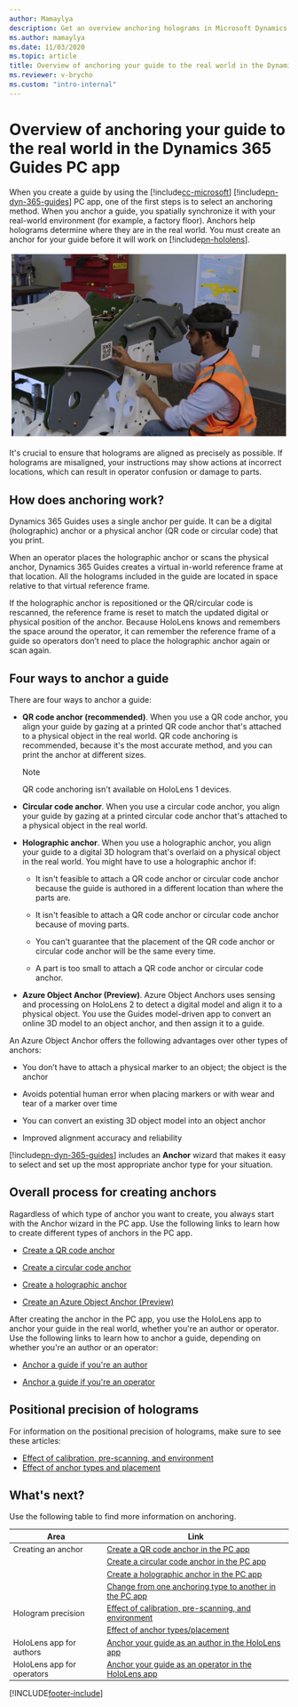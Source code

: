 ```yaml
---
author: Mamaylya
description: Get an overview anchoring holograms in Microsoft Dynamics 365 Guides, using a QR code anchor, circular code anchor, or holographic anchor.
ms.author: mamaylya
ms.date: 11/03/2020
ms.topic: article
title: Overview of anchoring your guide to the real world in the Dynamics 365 Guides PC app
ms.reviewer: v-brycho
ms.custom: "intro-internal"
---
```


# Overview of anchoring your guide to the real world in the Dynamics 365 Guides PC app

When you create a guide by using the [!include[cc-microsoft](../includes/cc-microsoft.md)] [!include[pn-dyn-365-guides](../includes/pn-dyn-365-guides.md)] PC app, one of the 
first steps is to select an anchoring method. When you anchor a guide, you spatially synchronize it with your real-world environment (for example, a factory floor). Anchors 
help holograms determine where they are in the real world. You must create an anchor for your guide before it will work on [!include[pn-hololens](../includes/pn-hololens.md)].

![Worker attaching a QR code anchor to machine.](media/anchor-overview.PNG "Worker attaching a QR code anchor to machine")

It's crucial to ensure that holograms are aligned as precisely as possible. If holograms are misaligned, your instructions may show actions at incorrect locations, 
which can result in operator confusion or damage to parts.

## How does anchoring work?

Dynamics 365 Guides uses a single anchor per guide. It can be a digital (holographic) anchor or a physical anchor (QR code or circular code) that you print. 

When an operator places the holographic anchor or scans the physical anchor, Dynamics 365 Guides creates a virtual in-world reference frame at that location. All the holograms included in the guide are located in space relative to that virtual reference frame. 

If the holographic anchor is repositioned or the QR/circular code is rescanned, the reference frame is reset to match the updated digital or physical position of the anchor. 
Because HoloLens knows and remembers the space around the operator, it can remember the reference frame of a guide so operators don’t need to place the holographic anchor again or scan again. 

## Four ways to anchor a guide

There are four ways to anchor a guide:

- **QR code anchor (recommended)**. When you use a QR code anchor, you align your guide by gazing at a printed QR code anchor that's attached to a physical object in the real world. QR code anchoring is recommended, because it's the most accurate method, and you can print the anchor at different sizes. 

    > [!NOTE]
    > QR code anchoring isn't available on HoloLens 1 devices.

- **Circular code anchor**. When you use a circular code anchor, you align your guide by gazing at a printed circular code anchor that's attached to a physical object in the real world. 

- **Holographic anchor**. When you use a holographic anchor, you align your guide to a digital 3D hologram that's overlaid on a physical object in the real world. You might have to use a holographic anchor if:

    - It isn't feasible to attach a QR code anchor or circular code anchor because the guide is authored in a different location than where the parts are.

    - It isn't feasible to attach a QR code anchor or circular code anchor because of moving parts.

    - You can't guarantee that the placement of the QR code anchor or circular code anchor will be the same every time.

    - A part is too small to attach a QR code anchor or circular code anchor.

- **Azure Object Anchor (Preview)**. Azure Object Anchors uses sensing and processing on HoloLens 2 to detect a digital model and align it to a physical object. You use the Guides model-driven app to convert an online 3D model to an object anchor, and then assign it to a guide. 

An Azure Object Anchor offers the following advantages over other types of anchors:

   - You don’t have to attach a physical marker to an object; the object is the anchor  

   - Avoids potential human error when placing markers or with wear and tear of a marker over time 

   - You can convert an existing 3D object model into an object anchor 

   - Improved alignment accuracy and reliability  

[!include[pn-dyn-365-guides](../includes/pn-dyn-365-guides.md)] includes an **Anchor** wizard that makes it easy to select and set up the most appropriate anchor type for your situation.

## Overall process for creating anchors

Ragardless of which type of anchor you want to create, you always start with the Anchor wizard in the PC app. Use the following links to learn how to create different types of anchors in the PC app.

- [Create a QR code anchor](pc-app-anchor-qr-code.md)

- [Create a circular code anchor](pc-app-anchor-circular-code.md)

- [Create a holographic anchor](pc-app-anchor-holographic.md)

- [Create an Azure Object Anchor (Preview)](pc-app-anchor-azure-object.md)

After creating the anchor in the PC app, you use the HoloLens app to anchor your guide in the real world, whether you're an author or operator. Use the following links to learn how to anchor a guide, depending on whether you're an author or an operator:

- [Anchor a guide if you're an author](hololens-app-anchor.md)

- [Anchor a guide if you're an operator](operator-anchor.md)

## Positional precision of holograms 

For information on the positional precision of holograms, make sure to see these articles:

- [Effect of calibration, pre-scanning, and environment](pc-app-anchor-improve-hologram-precision.md)
- [Effect of anchor types and placement](pc-app-anchor-types-placement-precision.md)

## What's next?

Use the following table to find more information on anchoring.

|Area|Link|
|----------------------|------------------------------------------------------------------|
|Creating an anchor|[Create a QR code anchor in the PC app](pc-app-anchor-qr-code.md)
||[Create a circular code anchor in the PC app](pc-app-anchor-circular-code.md)|
||[Create a holographic anchor in the PC app](pc-app-anchor-holographic.md)|
||[Change from one anchoring type to another in the PC app](pc-app-anchor-change-type.md)|
|Hologram precision|[Effect of calibration, pre-scanning, and environment](pc-app-anchor-improve-hologram-precision.md)|
||[Effect of anchor types/placement](pc-app-anchor-types-placement-precision.md)
|HoloLens app for authors|[Anchor your guide as an author in the HoloLens app](hololens-app-anchor.md)|
|HoloLens app for operators|[Anchor your guide as an operator in the HoloLens app](operator-anchor.md)


[!INCLUDE[footer-include](../includes/footer-banner.md)]
